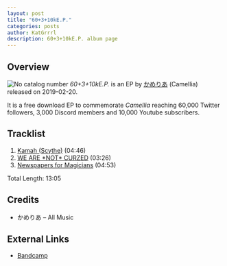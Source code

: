 ```yaml
---
layout: post
title: "60+3+10kE.P."
categories: posts
author: KatGrrrl
description: 60+3+10kE.P. album page
---
```


## Overview

![No catalog number](https://cdn.camellia.wiki/images/camellia/albums/60+3+10kEP.png)
*60+3+10kE.P.* is an EP by [かめりあ](/camellia) (Camellia) released on 2019-02-20.

It is a free download EP to commemorate *Camellia* reaching 60,000 Twitter followers, 3,000 Discord members and 10,000 Youtube subscribers.

## Tracklist

1. [Kamah (Scythe)](#) (04:46)
2. [WE ARE \*NOT\* CURZED](#) (03:26)
3. [Newspapers for Magicians](#) (04:53)

Total Length: 13:05

## Credits

* かめりあ – All Music

## External Links

* [Bandcamp](https://cametek.bandcamp.com/album/60-3-10ke-p)
